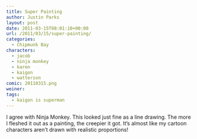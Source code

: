 ```yaml
---
title: Super Painting
author: Justin Parks
layout: post
date: 2011-03-15T08:01:10+00:00
url: /2011/03/15/super-painting/
categories:
  - Chipmunk Bay
characters:
  - jacob
  - ninja monkey
  - karen
  - kaigon
  - watterson
comic: 20110315.png
weiner:
tags:
  - kaigon is superman
---
```

I agree with Ninja Monkey. This looked just fine as a line drawing. The more I fleshed it out as a painting, the creepier it got. It&#8217;s almost like my cartoon characters aren&#8217;t drawn with realistic proportions!